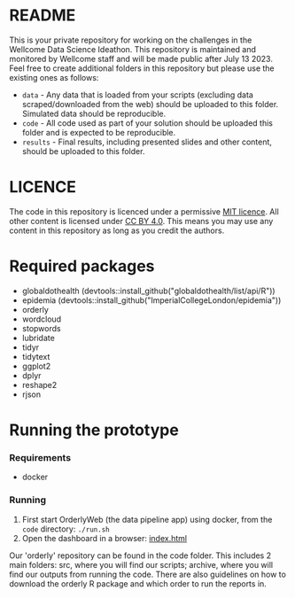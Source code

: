 # README

This is your private repository for working on the challenges in the Wellcome Data Science Ideathon.
This repository is maintained and monitored by Wellcome staff and will be made public after July 13 2023.
Feel free to create additional folders in this repository but please use the existing ones as follows:

* `data` - Any data that is loaded from your scripts (excluding data scraped/downloaded from the web) should be uploaded to this folder. Simulated data should be reproducible.
* `code` - All code used as part of your solution should be uploaded this folder and is expected to be reproducible.
* `results` - Final results, including presented slides and other content, should be uploaded to this folder.

# LICENCE

The code in this repository is licenced under a permissive [MIT licence](https://opensource.org/licenses/MIT). All other content is licensed under [CC BY 4.0](https://creativecommons.org/licenses/by/4.0/). This means you may use any content in this repository as long as you credit the authors.

# Required packages
* globaldothealth (devtools::install_github("globaldothealth/list/api/R"))
* epidemia (devtools::install_github("ImperialCollegeLondon/epidemia"))
* orderly
* wordcloud
* stopwords
* lubridate
* tidyr
* tidytext
* ggplot2
* dplyr
* reshape2
* rjson

# Running the prototype

### Requirements
* docker

### Running
1. First start OrderlyWeb (the data pipeline app) using docker, from the `code` directory:
    `./run.sh`
2. Open the dashboard in a browser: [index.html](code/dash/index.html)

Our 'orderly' repository can be found in the code folder. 
This includes 2 main folders: src, where you will find our scripts; archive, where you will find our outputs from running the code. 
There are also guidelines on how to download the orderly R package and which order to run the reports in.
